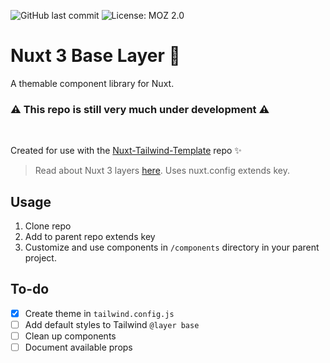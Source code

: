 ![GitHub last commit](https://img.shields.io/github/last-commit/michaelsynan/nuxt-base-layer)
![License: MOZ 2.0](https://img.shields.io/badge/license-MLP%202.0-green)

# Nuxt 3 Base Layer 🌈
A themable component library for Nuxt.
<br />

### ⚠️ **This repo is still very much under development** ⚠️ 

<br />

Created for use with the [Nuxt-Tailwind-Template](https://github.com/michaelsynan/Nuxt-Tailwind-Template) repo ✨
> Read about Nuxt 3 layers [here](https://nuxt.com/docs/getting-started/layers). Uses nuxt.config extends key.

## Usage

1. Clone repo
2. Add to parent repo extends key
3. Customize and use components in `/components` directory in your parent project. 

## To-do
- [x] Create theme in `tailwind.config.js`
- [ ] Add default styles to Tailwind `@layer base`
- [ ] Clean up components
- [ ] Document available props
